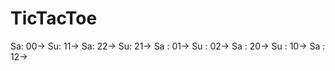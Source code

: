 # TicTacToe
Sa: 00-> 
Su: 11-> 
Sa: 22-> 
Su: 21-> 
Sa : 01-> 
Su : 02-> 
Sa : 20-> 
Su : 10-> 
Sa : 12-> 